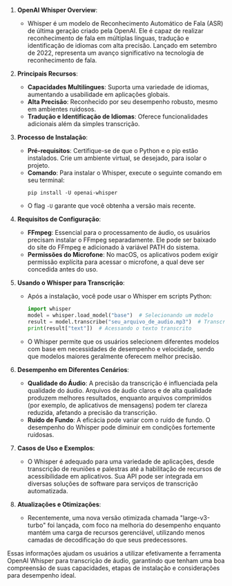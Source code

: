 1. **OpenAI Whisper Overview**:
   - Whisper é um modelo de Reconhecimento Automático de Fala (ASR) de última geração criado pela OpenAI. Ele é capaz de realizar reconhecimento de fala em múltiplas línguas, tradução e identificação de idiomas com alta precisão. Lançado em setembro de 2022, representa um avanço significativo na tecnologia de reconhecimento de fala.

2. **Principais Recursos**:
   - **Capacidades Multilíngues**: Suporta uma variedade de idiomas, aumentando a usabilidade em aplicações globais.
   - **Alta Precisão**: Reconhecido por seu desempenho robusto, mesmo em ambientes ruidosos.
   - **Tradução e Identificação de Idiomas**: Oferece funcionalidades adicionais além da simples transcrição.

3. **Processo de Instalação**:
   - **Pré-requisitos**: Certifique-se de que o Python e o pip estão instalados. Crie um ambiente virtual, se desejado, para isolar o projeto.
   - **Comando**: Para instalar o Whisper, execute o seguinte comando em seu terminal:
     ```
     pip install -U openai-whisper
     ```
   - O flag `-U` garante que você obtenha a versão mais recente.

4. **Requisitos de Configuração**:
   - **FFmpeg**: Essencial para o processamento de áudio, os usuários precisam instalar o FFmpeg separadamente. Ele pode ser baixado do site do FFmpeg e adicionado à variável PATH do sistema.
   - **Permissões do Microfone**: No macOS, os aplicativos podem exigir permissão explícita para acessar o microfone, a qual deve ser concedida antes do uso.

5. **Usando o Whisper para Transcrição**:
   - Após a instalação, você pode usar o Whisper em scripts Python:
     ```python
     import whisper
     model = whisper.load_model("base")  # Selecionando um modelo
     result = model.transcribe("seu_arquivo_de_audio.mp3")  # Transcrevendo áudio
     print(result["text"])  # Acessando o texto transcrito
     ```
   - O Whisper permite que os usuários selecionem diferentes modelos com base em necessidades de desempenho e velocidade, sendo que modelos maiores geralmente oferecem melhor precisão.

6. **Desempenho em Diferentes Cenários**:
   - **Qualidade do Áudio**: A precisão da transcrição é influenciada pela qualidade do áudio. Arquivos de áudio claros e de alta qualidade produzem melhores resultados, enquanto arquivos comprimidos (por exemplo, de aplicativos de mensagens) podem ter clareza reduzida, afetando a precisão da transcrição.
   - **Ruído de Fundo**: A eficácia pode variar com o ruído de fundo. O desempenho do Whisper pode diminuir em condições fortemente ruidosas.

7. **Casos de Uso e Exemplos**:
   - O Whisper é adequado para uma variedade de aplicações, desde transcrição de reuniões e palestras até a habilitação de recursos de acessibilidade em aplicativos. Sua API pode ser integrada em diversas soluções de software para serviços de transcrição automatizada.

8. **Atualizações e Otimizações**:
   - Recentemente, uma nova versão otimizada chamada "large-v3-turbo" foi lançada, com foco na melhoria do desempenho enquanto mantém uma carga de recursos gerenciável, utilizando menos camadas de decodificação do que seus predecessores.

Essas informações ajudam os usuários a utilizar efetivamente a ferramenta OpenAI Whisper para transcrição de áudio, garantindo que tenham uma boa compreensão de suas capacidades, etapas de instalação e considerações para desempenho ideal.